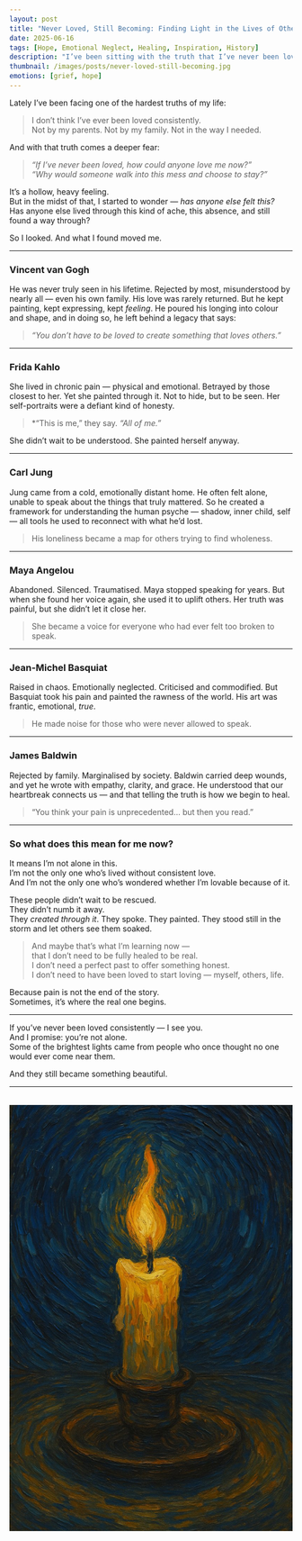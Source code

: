 ```yaml
---
layout: post
title: "Never Loved, Still Becoming: Finding Light in the Lives of Others"
date: 2025-06-16
tags: [Hope, Emotional Neglect, Healing, Inspiration, History]
description: "I’ve been sitting with the truth that I’ve never been loved consistently — and wondering if anyone else has ever survived that. Turns out, they have. And their stories offer something I didn’t expect: light."
thumbnail: /images/posts/never-loved-still-becoming.jpg
emotions: [grief, hope]
---
```


Lately I’ve been facing one of the hardest truths of my life:

> I don’t think I’ve ever been loved consistently.  
> Not by my parents. Not by my family. Not in the way I needed.

And with that truth comes a deeper fear:
> *“If I’ve never been loved, how could anyone love me now?”*  
> *“Why would someone walk into this mess and choose to stay?”*

It’s a hollow, heavy feeling.  
But in the midst of that, I started to wonder — *has anyone else felt this?*  
Has anyone else lived through this kind of ache, this absence, and still found a way through?

So I looked. And what I found moved me.

---

### **Vincent van Gogh**  
He was never truly seen in his lifetime. Rejected by most, misunderstood by nearly all — even his own family. His love was rarely returned. But he kept painting, kept expressing, kept *feeling*. He poured his longing into colour and shape, and in doing so, he left behind a legacy that says:  
> *“You don’t have to be loved to create something that loves others.”*

---

### **Frida Kahlo**  
She lived in chronic pain — physical and emotional. Betrayed by those closest to her. Yet she painted through it. Not to hide, but to be seen. Her self-portraits were a defiant kind of honesty.  
> *“This is me,” they say. *“All of me.”*

She didn’t wait to be understood. She painted herself anyway.

---

### **Carl Jung**  
Jung came from a cold, emotionally distant home. He often felt alone, unable to speak about the things that truly mattered. So he created a framework for understanding the human psyche — shadow, inner child, self — all tools he used to reconnect with what he’d lost.  
> His loneliness became a map for others trying to find wholeness.

---

### **Maya Angelou**  
Abandoned. Silenced. Traumatised. Maya stopped speaking for years. But when she found her voice again, she used it to uplift others. Her truth was painful, but she didn’t let it close her.  
> She became a voice for everyone who had ever felt too broken to speak.

---

### **Jean-Michel Basquiat**  
Raised in chaos. Emotionally neglected. Criticised and commodified. But Basquiat took his pain and painted the rawness of the world. His art was frantic, emotional, *true*.  
> He made noise for those who were never allowed to speak.

---

### **James Baldwin**  
Rejected by family. Marginalised by society. Baldwin carried deep wounds, and yet he wrote with empathy, clarity, and grace. He understood that our heartbreak connects us — and that telling the truth is how we begin to heal.  
> “You think your pain is unprecedented… but then you read.”

---

### **So what does this mean for me now?**

It means I’m not alone in this.  
I’m not the only one who’s lived without consistent love.  
And I’m not the only one who’s wondered whether I’m lovable because of it.

These people didn’t wait to be rescued.  
They didn’t numb it away.  
They *created through it*. They spoke. They painted. They stood still in the storm and let others see them soaked.

> And maybe that’s what I’m learning now —  
> that I don’t need to be fully healed to be real.  
> I don’t need a perfect past to offer something honest.  
> I don’t need to have been loved to start loving — myself, others, life.

Because pain is not the end of the story.  
Sometimes, it’s where the real one begins.

---

If you’ve never been loved consistently — I see you.  
And I promise: you’re not alone.  
Some of the brightest lights came from people who once thought no one would ever come near them.

And they still became something beautiful.

---

<div style="text-align: center; margin-top: 2rem;">
  <img src="/assets/images/van-gough-candle.jpg" alt="Van Gogh-style candle" style="max-width: 100%; height: auto;">
</div>